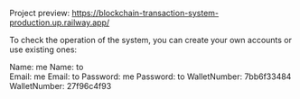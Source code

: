Project preview: https://blockchain-transaction-system-production.up.railway.app/


To check the operation of the system, you can create your own accounts or use existing ones:

Name: me                            Name: to                            
Email: me                           Email: to
Password: me                        Password: to
WalletNumber: 7bb6f33484            WalletNumber: 27f96c4f93
